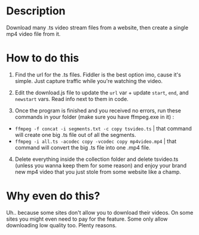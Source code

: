 # Description
Download many .ts video stream files from a website, then create a single mp4 video file from it.

# How to do this

1. Find the url for the .ts files. Fiddler is the best option imo, cause it's simple. Just capture traffic while you're watching the video.

2. Edit the download.js file to update the ```url``` var + update ```start```, ```end```, and ```newstart``` vars. Read info next to them in code.

3. Once the program is finished and you received no errors, run these commands in your folder (make sure you have ffmpeg.exe in it) :

- ```ffmpeg -f concat -i segments.txt -c copy tsvideo.ts``` | that command will create one big .ts file out of all the segments.
- ```ffmpeg -i all.ts -acodec copy -vcodec copy mp4video.mp4``` | that command will convert the big .ts file into one .mp4 file.

4. Delete everything inside the collection folder and delete tsvideo.ts (unless you wanna keep them for some reason) and enjoy your brand new mp4 video that you just stole from some website like a champ.

# Why even do this?

Uh.. because some sites don't allow you to download their videos. On some sites you might even need to pay for the feature. Some only allow downloading low quality too. Plenty reasons.
